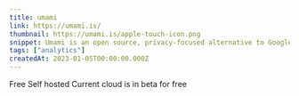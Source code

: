```yaml
---
title: umami
link: https://umami.is/
thumbnail: https://umami.is/apple-touch-icon.png
snippet: Umami is an open source, privacy-focused alternative to Google Analytics
tags: ["analytics"]
createdAt: 2023-01-05T00:00:00.000Z
---
```

Free Self hosted
Current cloud is in beta for free